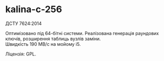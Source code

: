 # kalina-c-256
ДСТУ 7624:2014

Оптимізовано під 64-бітні системи. Реалізована генерація раундових ключів, розширення таблиць вузлів заміни.  
Швидкість 190 MB/с на мойому i5. 

Ліцензія: GPL. 

